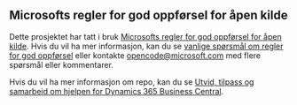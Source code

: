 ## <a name="microsoft-open-source-code-of-conduct"></a>Microsofts regler for god oppførsel for åpen kilde

Dette prosjektet har tatt i bruk [Microsofts regler for god oppførsel for åpen kilde](https://opensource.microsoft.com/codeofconduct/).
Hvis du vil ha mer informasjon, kan du se [vanlige spørsmål om regler for god oppførsel](https://opensource.microsoft.com/codeofconduct/faq/) eller kontakte [opencode@microsoft.com](mailto:opencode@microsoft.com) med flere spørsmål eller kommentarer.

Hvis du vil ha mer informasjon om repo, kan du se [Utvid, tilpass og samarbeid om hjelpen for Dynamics 365 Business Central](https://learn.microsoft.com/dynamics365/business-central/dev-itpro/help/contributor-guide).
